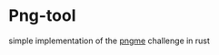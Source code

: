 # Png-tool
simple implementation of the [pngme](https://picklenerd.github.io/pngme_book/introduction.html) challenge in rust